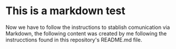 # This is a markdown test

Now we have to follow the instructions to stablish comunication via Markdown, the following content was created by me following the instrucctions found in this repository's README.md file.

